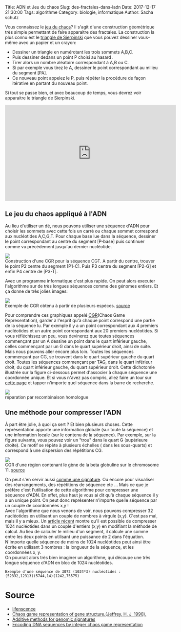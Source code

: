 Title: ADN et Jeu du chaos
Slug: des-fractales-dans-ladn
Date: 2017-12-17 21:30:00
Tags: algorithme
Category: biologie, informatique
Author: Sacha schutz

Vous connaissez le [jeu du chaos](https://fr.wikipedia.org/wiki/Jeu_du_chaos)? Il s'agit d'une construction géométrique très simple permettant de faire apparaitre des fractales. La construction la plus connu est le [triangle de Sierpinski](https://fr.wikipedia.org/wiki/Triangle_de_Sierpi%C5%84ski) que vous pouvez dessiner vous-même avec un papier et un crayon:   

- Dessiner un triangle en numérotant les trois sommets A,B,C. 
- Puis dessiner dedans un point P choisi au hasard . 
- Tirer alors un nombre aléatoire correspondant à A,B ou C. 
- Si par exemple vous tirez le A, dessiner le point correspondant au milieu du segment [PA].
- Ce nouveau point appelez le P, puis répéter la procédure de façon itérative en partant du nouveau point. 

Si tout se passe bien, et avec beaucoup de temps, vous devrez voir apparaitre le triangle de Sierpinski. 

<iframe width="560" height="315" src="https://www.youtube.com/embed/IGlGvSXkRGI" frameborder="0" gesture="media" allow="encrypted-media" allowfullscreen></iframe>

## Le jeu du chaos appliqué à l'ADN  
Au lieu d'utiliser un dé, nous pouvons utiliser une séquence d'ADN pour choisir les sommets avec cette fois un carré ou chaque sommet correspond aux nucléotides A,C,G,T. Pour chaque base lue dans la séquence, dessiner le point correspondant au centre du segment [P-base] puis continuer comme vu précédement jusqu'au dernier nucléotide. 

<div class="figure">     <img src="../images/fractal_dna/CGR_DNA.png" />      <div class="legend">Construction d'une CGR pour la séquence CGT. A partir du centre, trouver le point P2 centre du segment [P1-C]. Puis P3 centre du segment [P2-G] et enfin P4 centre de [P3-T].</div> </div>

Avec un programme informatique c'est plus rapide. On peut alors executer l'algorithme sur de très longues séquences comme des génomes entiers. Et ça donne de très jolies images:

<div class="figure">     <img src="../images/fractal_dna/CGR_exemple.png" />      <div class="legend">Exemple de CGR obtenu à partir de plusieurs espèces. <a href="https://bmcbioinformatics.biomedcentral.com/articles/10.1186/s12859-016-1157-8">source</a></div> </div>

Pour comprendre ces graphiques appelé [CGR](https://www.ncbi.nlm.nih.gov/pubmed/2336393)(Chaos Game Representation), garder à l'esprit qu'à chaque point correspond une partie de la séquence lu. Par exemple il y a un point correspondant aux 4 premiers nucléotides et un autre point correspondant aux 20 premiers nucléotides. Si vous réfléchissez un peu, vous devinerez que toutes séquences commençant par un A dessine un point dans le quart inférieur gauche, celles commençant par un G dans le quart supérieur droit, ainsi de suite. Mais nous pouvons aller encore plus loin. Toutes les séquences commençant par CG, se trouvent dans le quart supérieur gauche du quart droit. Toutes les séquences commençant par TAG, dans le quart inférieur droit, du quart inférieur gauche, du quart supérieur droit. Cette dichotomie illustrée sur la figure ci-dessous permet d'associer à chaque séquence une coordonnée unique. Et si vous n'avez pas compris, allez faire un tour sur [cette page](http://ws.g-language.org/db/cgr/NT_011512/) et tapper n'importe quel séquence dans la barre de recherche.

<div class="figure">     <img src="../images/fractal_dna/CGR_zoom.png" />      <div class="legend">réparation par recombinaison homologue</div> </div>

## Une méthode pour compresser l'ADN
À part être jolie, à quoi ça sert ? Et bien plusieurs choses. Cette représentation apporte une information globale (sur toute la séquence) et une information locale (sur le contenu de la séquence). Par exemple, sur la figure suivante, vous pouvez voir un "trou" dans le quart G (supérieure droite). Ce motif se répète à plusieurs échelles ( dans les sous-quarts) et correspond à une dispersion des répétitions CG.      

<div class="figure">     <img src="../images/fractal_dna/game7.png" />      <div class="legend">CGR d'une région contenant le gène de la beta globuline sur le chromosome 11. <a href="https://www.ncbi.nlm.nih.gov/pubmed/2336393"> source </a> </div> </div>

On peut s'en servir aussi [comme une signature](https://bmcbioinformatics.biomedcentral.com/articles/10.1186/s12859-016-1157-8). Ou encore pour visualiser des réarrangements, des répétitions de séquence etc ... 
Mais ce que je préfère c'est l'utilisation de cette algorithme pour compresser une séquence d'ADN. En effet, plus haut je vous ai dit qu'à chaque séquence il y a un unique point. On peut donc représenter n'importe quelle séquence par un couple de coordonnées x,y !     
Avec l'algorithme que nous venons de voir, nous pouvons compresser 32 nucléotides en utilisant un couple de nombres à virgule (x,y). C'est pas mal, mais il y a mieux. Un [article récent](https://arxiv.org/abs/1712.04546) montre qu'il est possible de compresser 1024 nucléotides dans un couple d'entiers (x,y) en modifiant la méthode de calcul. Au lieu de calculer le milieu d'un segment, il calcule une somme entre les deux points en utilisant une puissance de 2 dans l'équation.   
N'importe quelle séquence de moins de 1024 nucléotides peut ainsi être écrite en utilisant 3 nombres : la longueur de la séquence, et les coordonnées x, y.  
On pourrait alors très bien imaginer un algorithme, qui découpe une très longue séquence d'ADN en bloc de 1024 nucléotides.  

    Exemple d'une séquence de 3072 (1024*3) nucléotides :  
    (52332,12313)(5744,14)(1242,75575)

# Source  
- [lifenscence](http://www.lifenscience.com/bioinformatics/chaos-game-representation)
- [Chaos game representation of gene structure.(Jeffrey, H. J. 1990).](https://www.ncbi.nlm.nih.gov/pubmed/2336393)
- [Additive methods for genomic signatures](https://bmcbioinformatics.biomedcentral.com/articles/10.1186/s12859-016-1157-8)
- [Encoding DNA sequences by integer chaos game representation](https://arxiv.org/abs/1712.04546)

